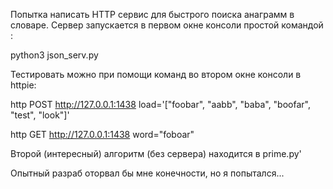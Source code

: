 Попытка написать HTTP сервис для быстрого поиска анаграмм в словаре.
Сервер запускается в первом окне консоли простой командой : 

python3 json_serv.py 

Тестировать можно при помощи команд во втором окне консоли в httpie:

http POST http://127.0.0.1:1438 load='["foobar", "aabb", "baba", "boofar", "test", "look"]'

http GET http://127.0.0.1:1438 word="foboar"

Второй (интересный) алгоритм (без сервера) находится в prime.py'

Опытный разраб оторвал бы мне конечности, но я попытался...
